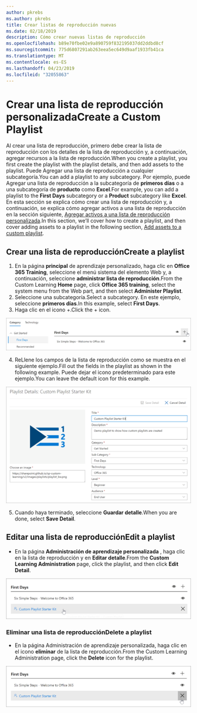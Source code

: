```yaml
---
author: pkrebs
ms.author: pkrebs
title: Crear listas de reproducción nuevas
ms.date: 02/18/2019
description: Cómo crear nuevas listas de reproducción
ms.openlocfilehash: b89e70fbe02e9a890759f832195037dd2ddbd8cf
ms.sourcegitcommit: 775d6807291ab263eea5ec649d9aaf1933fb41ca
ms.translationtype: MT
ms.contentlocale: es-ES
ms.lasthandoff: 04/23/2019
ms.locfileid: "32055863"
---
```

# <a name="create-a-custom-playlist"></a><span data-ttu-id="04d49-103">Crear una lista de reproducción personalizada</span><span class="sxs-lookup"><span data-stu-id="04d49-103">Create a Custom Playlist</span></span>

<span data-ttu-id="04d49-104">Al crear una lista de reproducción, primero debe crear la lista de reproducción con los detalles de la lista de reproducción y, a continuación, agregar recursos a la lista de reproducción.</span><span class="sxs-lookup"><span data-stu-id="04d49-104">When you create a playlist, you first create the playlist with the playlist details, and then add assets to the playlist.</span></span> <span data-ttu-id="04d49-105">Puede Agregar una lista de reproducción a cualquier subcategoría.</span><span class="sxs-lookup"><span data-stu-id="04d49-105">You can add a playlist to any subcategory.</span></span> <span data-ttu-id="04d49-106">Por ejemplo, puede Agregar una lista de reproducción a la subcategoría de **primeros días** o a una subcategoría de **producto** como **Excel**.</span><span class="sxs-lookup"><span data-stu-id="04d49-106">For example, you can add a playlist to the **First Days** subcategory or a **Product** subcategory like **Excel**.</span></span> <span data-ttu-id="04d49-107">En esta sección se explica cómo crear una lista de reproducción y, a continuación, se explica cómo agregar activos a una lista de reproducción en la sección siguiente, [Agregar activos a una lista de reproducción personalizada](custom_addassets.md).</span><span class="sxs-lookup"><span data-stu-id="04d49-107">In this section, we’ll cover how to create a playlist, and then cover adding assets to a playlist in the following section, [Add assets to a custom playlist](custom_addassets.md).</span></span>

## <a name="create-a-playlist"></a><span data-ttu-id="04d49-108">Crear una lista de reproducción</span><span class="sxs-lookup"><span data-stu-id="04d49-108">Create a playlist</span></span> 

1. <span data-ttu-id="04d49-109">En la página **principal** de aprendizaje personalizado, haga clic en **Office 365 Training**, seleccione el menú sistema del elemento Web y, a continuación, seleccione **administrar lista de reproducción**.</span><span class="sxs-lookup"><span data-stu-id="04d49-109">From the Custom Learning **Home** page, click **Office 365 training**, select the system menu from the Web part, and then select **Administer Playlist**.</span></span> 
2. <span data-ttu-id="04d49-110">Seleccione una subcategoría.</span><span class="sxs-lookup"><span data-stu-id="04d49-110">Select a subcategory.</span></span> <span data-ttu-id="04d49-111">En este ejemplo, seleccione **primeros días**.</span><span class="sxs-lookup"><span data-stu-id="04d49-111">In this example, select **First Days**.</span></span>  
3. <span data-ttu-id="04d49-112">Haga clic en el icono +.</span><span class="sxs-lookup"><span data-stu-id="04d49-112">Click the + icon.</span></span>  

![CG-newplaylistbtn. png](media/cg-newplaylistbtn.png)

4.  <span data-ttu-id="04d49-114">ReLlene los campos de la lista de reproducción como se muestra en el siguiente ejemplo.</span><span class="sxs-lookup"><span data-stu-id="04d49-114">Fill out the fields in the playlist as shown in the following example.</span></span> <span data-ttu-id="04d49-115">Puede dejar el icono predeterminado para este ejemplo.</span><span class="sxs-lookup"><span data-stu-id="04d49-115">You can leave the default icon for this example.</span></span> 

![CG-newplaylistdetails. png](media/cg-newplaylistdetails.png)

5.  <span data-ttu-id="04d49-117">Cuando haya terminado, seleccione **Guardar detalle**.</span><span class="sxs-lookup"><span data-stu-id="04d49-117">When you are done, select **Save Detail**.</span></span> 

## <a name="edit-a-playlist"></a><span data-ttu-id="04d49-118">Editar una lista de reproducción</span><span class="sxs-lookup"><span data-stu-id="04d49-118">Edit a playlist</span></span>

- <span data-ttu-id="04d49-119">En la página **Administración de aprendizaje personalizada** , haga clic en la lista de reproducción y en **Editar detalle**.</span><span class="sxs-lookup"><span data-stu-id="04d49-119">From the **Custom Learning Administration** page, click the playlist, and then click **Edit Detail**.</span></span>  

![CG-editplaylist. png](media/cg-editplaylist.png)

### <a name="delete-a-playlist"></a><span data-ttu-id="04d49-121">Eliminar una lista de reproducción</span><span class="sxs-lookup"><span data-stu-id="04d49-121">Delete a playlist</span></span>

- <span data-ttu-id="04d49-122">En la página Administración de aprendizaje personalizada, haga clic en el icono **eliminar** de la lista de reproducción.</span><span class="sxs-lookup"><span data-stu-id="04d49-122">From the Custom Learning Administration page, click the **Delete** icon for the playlist.</span></span>  

![CG-deleteplaylist. png](media/cg-deleteplaylist.png)